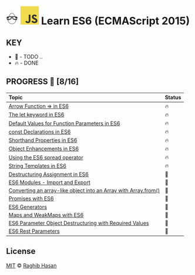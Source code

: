 # ![🥚 EH](./eH-logo.png) ![JS](./js-logo.png) Learn ES6 (ECMAScript 2015)


## KEY
* 🚧 - TODO ..
* 🔥 - DONE

## PROGRESS 🚀 [8/16]

|  Topic       |        Status     |
| :-------------  | :------------- |
| [Arrow Function => in ES6](./practices/arrow-functions.js) | 🔥 |
| [The let keyword in ES6](./practices/let.js) | 🔥 |
| [Default Values for Function Parameters in ES6](./practices/default-parameters.js) | 🔥 |
| [const Declarations in ES6](./practices/const.js) | 🔥 |
| [Shorthand Properties in ES6](./practices/shortHand-props.js) | 🔥 |
| [Object Enhancements in ES6](./practices/enhancements.js) | 🔥 |
| [Using the ES6 spread operator](./practices/spread.js) | 🔥 |
| [String Templates in ES6](./practices/string-templates.js) | 🔥 |
| [Destructuring Assignment in ES6](./practices/destructuring.js) | 🚧 |
| [ES6 Modules - Import and Export](./practices/es6-modules) | 🚧 |
| [Converting an array-like object into an Array with Array.from()](./practices/array-from) | 🚧 |
| [Promises with ES6](./practices/promises.js) | 🚧 |
| [ES6 Generators](./practices/generators.js) | 🚧 |
| [Maps and WeakMaps with ES6](./practices/Maps.js) | 🚧 |
| [ES6 Parameter Object Destructuring with Required Values](./practices/destructuring-require.js) | 🚧 |
| [ES6 Rest Parameters](./practices/rest.js) | 🚧 |

## License
[MIT](./license) © [Raghib Hasan](http://raghibm.com/)